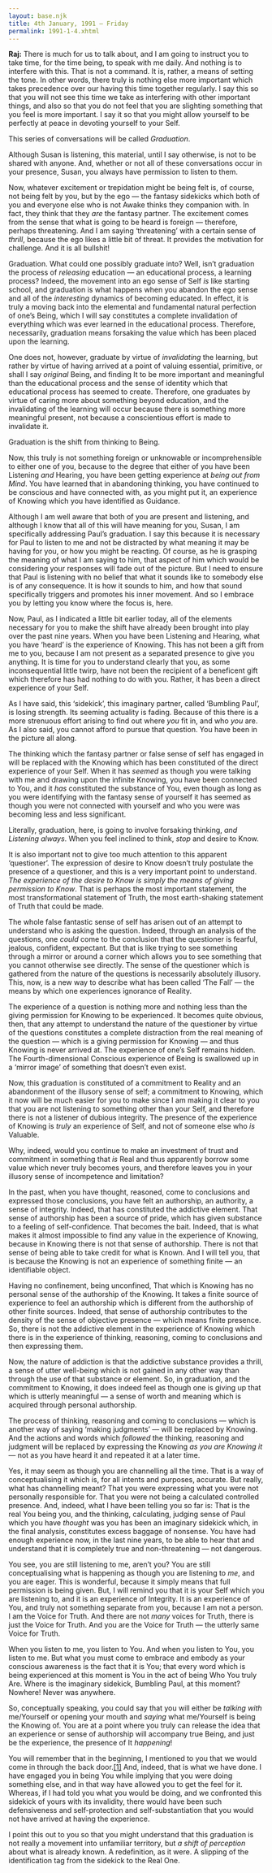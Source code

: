 ```yaml
---
layout: base.njk
title: 4th January, 1991 — Friday
permalink: 1991-1-4.xhtml
---
```


**Raj:** There is much for us to talk about, and I am going to instruct you to take time, for the time being, to speak with me daily. 
And nothing is to interfere with this. 
That is not a command. 
It is, rather, a means of setting the tone. 
In other words, there truly is nothing else more important which takes precedence over our having this time together regularly. 
I say this so that you will not see this time we take as interfering with other important things, and also so that you do not feel that you are slighting something that you feel is more important. 
I say it so that you might allow yourself to be perfectly at peace in devoting yourself to your Self.

This series of conversations will be called *Graduation*.

Although Susan is listening, this material, until I say otherwise, is not to be shared with anyone. 
And, whether or not all of these conversations occur in your presence, Susan, you always have permission to listen to them.

Now, whatever excitement or trepidation might be being felt is, of course, not being felt by you, but by the ego — the fantasy sidekicks which both of you and everyone else who is not Awake thinks they companion with. 
In fact, they think that they *are* the fantasy partner. 
The excitement comes from the sense that what is going to be heard is foreign — therefore, perhaps threatening. 
And I am saying ‘threatening’ with a certain sense of *thrill*, because the ego likes a little bit of threat. 
It provides the motivation for challenge. 
And it is all bullshit!

Graduation. 
What could one possibly graduate into? 
Well, isn’t graduation the process of *releasing* education — an educational process, a learning process? 
Indeed, the movement into an ego sense of Self *is* like starting school, and graduation is what happens when you abandon the ego sense and all of the *interesting* dynamics of becoming educated. 
In effect, it is truly a moving back into the elemental and fundamental natural perfection of one’s Being, which I will say constitutes a complete invalidation of everything which was ever learned in the educational process. 
Therefore, necessarily, graduation means forsaking the value which has been placed upon the learning.

One does not, however, graduate by virtue of *invalidating* the learning, but rather by virtue of having arrived at a point of valuing essential, primitive, or shall I say *original* Being, and finding It to be more important and meaningful than the educational process and the sense of identity which that educational process has seemed to create. 
Therefore, one graduates by virtue of caring more about something beyond education, and the invalidating of the learning will occur because there is something more meaningful present, not because a conscientious effort is made to invalidate it.

Graduation is the shift from thinking to Being.

Now, this truly is not something foreign or unknowable or incomprehensible to either one of you, because to the degree that either of you have been Listening *and* Hearing, you have been getting experience at *being out from Mind*. 
You have learned that in abandoning thinking, you have continued to be conscious and have connected with, as you might put it, an experience of Knowing which you have identified as Guidance.

Although I am well aware that both of you are present and listening, and although I know that all of this will have meaning for you, Susan, I am specifically addressing Paul’s graduation. 
I say this because it is necessary for Paul to listen to me and not be distracted by what meaning it may be having for you, or how you might be reacting. 
Of course, as he is grasping the meaning of what I am saying to him, that aspect of him which would be considering your responses will fade out of the picture. 
But I need to ensure that Paul is listening with no belief that what it sounds like to somebody else is of any consequence. 
It is how it sounds to him, and how that sound specifically triggers and promotes his inner movement. 
And so I embrace you by letting you know where the focus is, here.

Now, Paul, as I indicated a little bit earlier today, all of the elements necessary for you to make the shift have already been brought into play over the past nine years. 
When you have been Listening and Hearing, what you have ‘heard’ is the experience of Knowing. 
This has not been a gift from me to you, because I am not present as a separated presence to give you anything. 
It is time for you to understand clearly that you, as some inconsequential little twirp, have not been the recipient of a beneficent gift which therefore has had nothing to do with you. 
Rather, it has been a direct experience of your Self.

As I have said, this ‘sidekick’, this imaginary partner, called ‘Bumbling Paul’, is losing strength. 
Its seeming actuality is fading. 
Because of this there is a more strenuous effort arising to find out where *you* fit in, and who *you* are. 
As I also said, you cannot afford to pursue that question. 
You have been in the picture all along.

The thinking which the fantasy partner or false sense of self has engaged in will be replaced with the Knowing which has been constituted of the direct experience of your Self. 
When it has *seemed* as though you were talking with me and drawing upon the infinite Knowing, you have been connected to You, and it *has* constituted the substance of You, even though as long as you were identifying with the fantasy sense of yourself it has seemed as though you were not connected with yourself and who you were was becoming less and less significant.

Literally, graduation, here, is going to involve forsaking thinking, *and Listening always*. 
When you feel inclined to think, *stop* and desire to Know.

It is also important not to give too much attention to this apparent ‘questioner’. 
The expression of desire to Know doesn’t truly postulate the presence of a questioner, and this is a very important point to understand. 
*The experience of the desire to Know is simply the means of giving permission to Know*. 
That is perhaps the most important statement, the most transformational statement of Truth, the most earth-shaking statement of Truth that could be made.

The whole false fantastic sense of self has arisen out of an attempt to understand who is asking the question. 
Indeed, through an analysis of the questions, one *could* come to the conclusion that the questioner is fearful, jealous, confident, expectant. 
But that is like trying to see something through a mirror or around a corner which allows you to see something that you cannot otherwise see directly. 
The sense of the questioner which is gathered from the nature of the questions is necessarily absolutely illusory. 
This, now, is a new way to describe what has been called ‘The Fall’ — the means by which one experiences ignorance of Reality.

The experience of a question is nothing more and nothing less than the giving permission for Knowing to be experienced. 
It becomes quite obvious, then, that any attempt to understand the nature of the questioner by virtue of the questions constitutes a complete distraction from the real meaning of the question — which is a giving permission for Knowing — and thus Knowing is never arrived at. 
The experience of one’s Self remains hidden. 
The Fourth-dimensional Conscious experience of Being is swallowed up in a ‘mirror image’ of something that doesn’t even exist.

Now, this graduation is constituted of a commitment to Reality and an abandonment of the illusory sense of self; a commitment to Knowing, which it now will be much easier for you to make since I am making it clear to you that you are not listening to something other than your Self, and therefore there is not a listener of dubious integrity. 
The presence of the experience of Knowing is *truly* an experience of Self, and not of someone else who *is* Valuable.

Why, indeed, would you continue to make an investment of trust and commitment in something that *is* Real and thus apparently borrow some value which never truly becomes yours, and therefore leaves you in your illusory sense of incompetence and limitation?

In the past, when you have thought, reasoned, come to conclusions and expressed those conclusions, you have felt an authorship, an authority, a sense of integrity. 
Indeed, that has constituted the addictive element. 
That sense of authorship has been a source of pride, which has given substance to a feeling of self-confidence. 
That becomes the bait. 
Indeed, that is what makes it almost impossible to find any value in the experience of Knowing, because in Knowing there is not that sense of authorship. 
There is not that sense of being able to take credit for what is Known. 
And I will tell you, that is because the Knowing is not an experience of something finite — an identifiable object.

Having no confinement, being unconfined, That which is Knowing has no personal sense of the authorship of the Knowing. 
It takes a finite source of experience to feel an authorship which is different from the authorship of other finite sources. 
Indeed, that sense of authorship contributes to the density of the sense of objective presence — which means finite presence. 
So, there is not the addictive element in the experience of Knowing which there is in the experience of thinking, reasoning, coming to conclusions and then expressing them.

Now, the nature of addiction is that the addictive substance provides a thrill, a sense of utter well-being which is not gained in any other way than through the use of that substance or element. 
So, in graduation, and the commitment to Knowing, it does indeed feel as though one is giving up that which is utterly meaningful — a sense of worth and meaning which is acquired through personal authorship.

The process of thinking, reasoning and coming to conclusions — which is another way of saying ‘making judgments’ — will be replaced by Knowing. 
And the actions and words which *followed* the thinking, reasoning and judgment will be replaced by expressing the Knowing *as you are Knowing it* — not as you have heard it and repeated it at a later time.

Yes, it may seem as though you are channelling all the time. 
That is a way of conceptualising it which is, for all intents and purposes, accurate. 
But really, what has channelling meant? 
That you were expressing what you were not personally responsible for. 
That you were not being a calculated controlled presence. 
And, indeed, what I have been telling you so far is: That is the real You being you, and the thinking, calculating, judging sense of Paul which you have *thought* was you has been an imaginary sidekick which, in the final analysis, constitutes excess baggage of nonsense. 
You have had enough experience now, in the last nine years, to be able to hear that and understand that it is completely true and non-threatening — not dangerous.

You see, you are still listening to me, aren’t you? 
You are still conceptualising what is happening as though you are listening to *me*, and you are eager. 
This is wonderful, because it simply means that full permission is being given. 
But, I will remind you that it is your Self which you are listening to, and it is an experience of Integrity. 
It is an experience of You, and truly not something separate from you, because I am not a person. 
I am the Voice for Truth. 
And there are not *many* voices for Truth, there is just the Voice for Truth. 
And you are the Voice for Truth — the utterly same Voice for Truth.

When you listen to me, you listen to You. 
And when you listen to You, you listen to me. 
But what you must come to embrace and embody as your conscious awareness is the fact that it is You; that every word which is being experienced at this moment is You in the act of being Who You truly Are. 
Where is the imaginary sidekick, Bumbling Paul, at this moment? 
Nowhere! 
Never was anywhere.

So, conceptually speaking, you could say that you will either be *talking with* me/Yourself or opening your mouth and *saying* what me/Yourself is being the Knowing of. 
You are at a point where you truly can release the idea that an experience or sense of authorship will accompany true Being, and just be the experience, the presence of It *happening*!

You will remember that in the beginning, I mentioned to you that we would come in through the back door.<a href="endnotes.xhtml#note-1" id="noteref-1" epub:type="noteref">[1]</a> 
And, indeed, that is what we have done. 
I have engaged you in being You while implying that you were doing something else, and in that way have allowed you to get the feel for it. 
Whereas, if I had told you what you would be doing, and we confronted this sidekick of yours with its invalidity, there would have been such defensiveness and self-protection
and self-substantiation that you would not have arrived at having the experience.

I point this out to you so that you might understand that this graduation is not really a movement into unfamiliar territory, but *a shift of perception* about what is already known. 
A redefinition, as it were. 
A slipping of the identification tag from the sidekick to the Real One.

